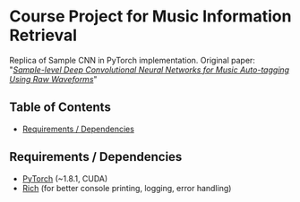 # Course Project for Music Information Retrieval
Replica of Sample CNN in PyTorch implementation. Original paper: "[*Sample-level Deep
Convolutional Neural Networks for Music Auto-tagging Using Raw
Waveforms*][1]"

## Table of Contents
* [Requirements / Dependencies](#requirements)

<a name="requirements"></a>
## Requirements / Dependencies
* [PyTorch][1] (~1.8.1, CUDA)
* [Rich][2] (for better console printing, logging, error handling)


[1]: https://pytorch.org/
[2]: https://github.com/willmcgugan/rich
[3]: https://arxiv.org/abs/1703.01789